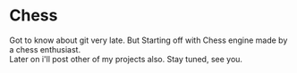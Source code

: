 # Chess
Got to know about git very late. But Starting off with Chess engine made by a chess enthusiast.<br>
Later on i'll post other of my projects also. Stay tuned, see you.
